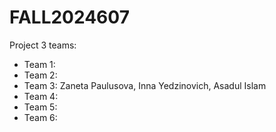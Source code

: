 # FALL2024607

Project 3 teams:

- Team 1:
- Team 2:
- Team 3: Zaneta Paulusova, Inna Yedzinovich, Asadul Islam
- Team 4:
- Team 5:
- Team 6:
